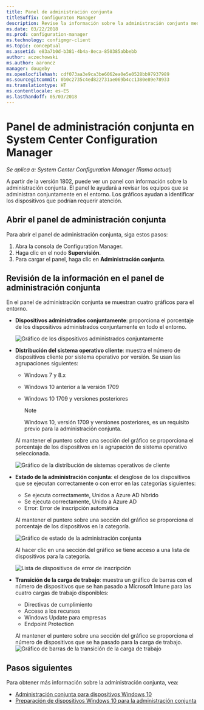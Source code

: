 ```yaml
---
title: Panel de administración conjunta
titleSuffix: Configuraton Manager
description: Revise la información sobre la administración conjunta mediante el panel.
ms.date: 03/22/2018
ms.prod: configuration-manager
ms.technology: configmgr-client
ms.topic: conceptual
ms.assetid: e83a7b0d-b381-4b4a-8eca-850385abbebb
author: aczechowski
ms.author: aaroncz
manager: dougeby
ms.openlocfilehash: cdf073aa3e9ca3be6062ea0e5e0528bb97937989
ms.sourcegitcommit: 0b0c2735c4ed822731ae069b4cc1380e89e78933
ms.translationtype: HT
ms.contentlocale: es-ES
ms.lasthandoff: 05/03/2018
---
```

# <a name="co-management-dashboard-in-system-center-configuration-manager"></a>Panel de administración conjunta en System Center Configuration Manager
*Se aplica a: System Center Configuration Manager (Rama actual)*

A partir de la versión 1802, puede ver un panel con información sobre la administración conjunta. El panel le ayudará a revisar los equipos que se administran conjuntamente en el entorno. Los gráficos ayudan a identificar los dispositivos que podrían requerir atención.<!--1356648-->

## <a name="open-the-co-management-dashboard"></a>Abrir el panel de administración conjunta
Para abrir el panel de administración conjunta, siga estos pasos: 

1. Abra la consola de Configuration Manager. 
2. Haga clic en el nodo **Supervisión**. 
3. Para cargar el panel, haga clic en **Administración conjunta**.

## <a name="reviewing-information-in-the-co-management-dashboard"></a>Revisión de la información en el panel de administración conjunta

En el panel de administración conjunta se muestran cuatro gráficos para el entorno. 

- **Dispositivos administrados conjuntamente**: proporciona el porcentaje de los dispositivos administrados conjuntamente en todo el entorno.

    ![Gráfico de los dispositivos administrados conjuntamente](media\co-management-dashboard\Percent-Co-managed-graph.PNG)

- **Distribución del sistema operativo cliente**: muestra el número de dispositivos cliente por sistema operativo por versión. Se usan las agrupaciones siguientes: </br>
    - Windows 7 y 8.x
    - Windows 10 anterior a la versión 1709
    - Windows 10 1709 y versiones posteriores

         > [!NOTE] 
         > Windows 10, versión 1709 y versiones posteriores, es un requisito previo para la administración conjunta.

     Al mantener el puntero sobre una sección del gráfico se proporciona el porcentaje de los dispositivos en la agrupación de sistema operativo seleccionada.

     ![Gráfico de la distribución de sistemas operativos de cliente](media\co-management-dashboard\Co-management-OS-distribution-graph.PNG)

- **Estado de la administración conjunta**: el desglose de los dispositivos que se ejecutan correctamente o con error en las categorías siguientes:
    - Se ejecuta correctamente, Unidos a Azure AD híbrido
    - Se ejecuta correctamente, Unido a Azure AD
    - Error: Error de inscripción automática
    
     Al mantener el puntero sobre una sección del gráfico se proporciona el porcentaje de los dispositivos en la categoría. 

     ![Gráfico de estado de la administración conjunta](media\co-management-dashboard\Co-management-status-graph.PNG)

     Al hacer clic en una sección del gráfico se tiene acceso a una lista de dispositivos para la categoría.
 
     ![Lista de dispositivos de error de inscripción](media\co-management-dashboard\Enrollment-Failure_Device-List.PNG)


- **Transición de la carga de trabajo**: muestra un gráfico de barras con el número de dispositivos que se han pasado a Microsoft Intune para las cuatro cargas de trabajo disponibles:
    - Directivas de cumplimiento
    - Acceso a los recursos
    - Windows Update para empresas
    - Endpoint Protection

     Al mantener el puntero sobre una sección del gráfico se proporciona el número de dispositivos que se ha pasado para la carga de trabajo. 
     ![Gráfico de barras de la transición de la carga de trabajo](media\co-management-dashboard\Workload-Transition.PNG)


## <a name="next-steps"></a>Pasos siguientes

Para obtener más información sobre la administración conjunta, vea:
 - [Administración conjunta para dispositivos Windows 10](/sccm/core/clients/manage/co-management-overview.md)
 - [Preparación de dispositivos Windows 10 para la administración conjunta](/sccm/core/clients/manage/co-management-prepare.md)

    
